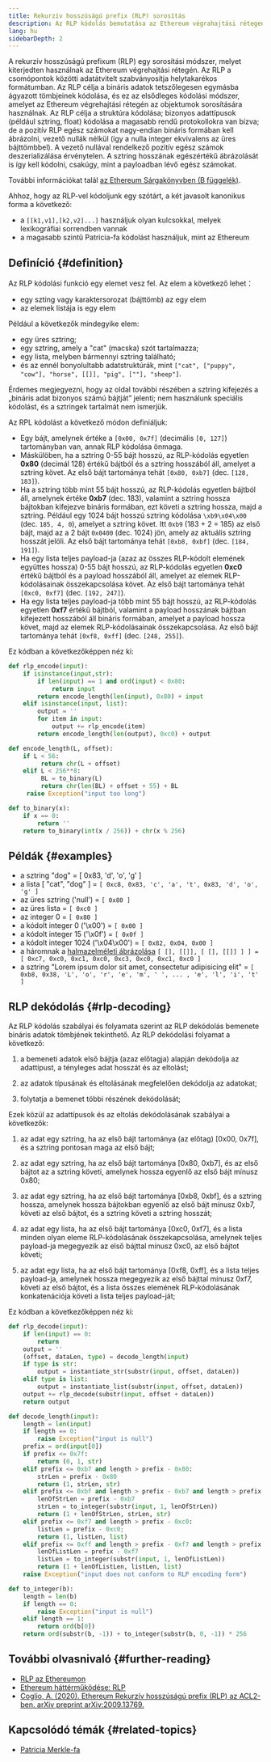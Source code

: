 ```yaml
---
title: Rekurzív hosszúságú prefix (RLP) sorosítás
description: Az RLP kódolás bemutatása az Ethereum végrahajtási rétegen.
lang: hu
sidebarDepth: 2
---
```


A rekurzív hosszúságú prefixum (RLP) egy sorosítási módszer, melyet kiterjedten használnak az Ethereum végrehajtási rétegén. Az RLP a csomópontok közötti adatátvitelt szabványosítja helytakarékos formátumban. Az RLP célja a bináris adatok tetszőlegesen egymásba ágyazott tömbjeinek kódolása, és ez az elsődleges kódolási módszer, amelyet az Ethereum végrehajtási rétegén az objektumok sorosítására használnak. Az RLP célja a struktúra kódolása; bizonyos adattípusok (például sztring, float) kódolása a magasabb rendű protokollokra van bízva; de a pozitív RLP egész számokat nagy-endian bináris formában kell ábrázolni, vezető nullák nélkül (így a nulla integer ekvivalens az üres bájttömbbel). A vezető nullával rendelkező pozitív egész számok deszerializálása érvénytelen. A sztring hosszának egészértékű ábrázolását is így kell kódolni, csakúgy, mint a payloadban lévő egész számokat.

További információkat talál [az Ethereum Sárgakönyvben (B függelék)](https://ethereum.github.io/yellowpaper/paper.pdf#page=19).

Ahhoz, hogy az RLP-vel kódoljunk egy szótárt, a két javasolt kanonikus forma a következő:

- a `[[k1,v1],[k2,v2]...]` használjuk olyan kulcsokkal, melyek lexikográfiai sorrendben vannak
- a magasabb szintű Patricia-fa kódolást használjuk, mint az Ethereum

## Definíció {#definition}

Az RLP kódolási funkció egy elemet vesz fel. Az elem a következő lehet：

- egy szting vagy karaktersorozat (bájttömb) az egy elem
- az elemek listája is egy elem

Például a következők mindegyike elem:

- egy üres sztring;
- egy sztring, amely a "cat" (macska) szót tartalmazza;
- egy lista, melyben bármennyi sztring található;
- és az ennél bonyolultabb adatstruktúrák, mint `["cat", ["puppy", "cow"], "horse", [[]], "pig", [""], "sheep"]`.

Érdemes megjegyezni, hogy az oldal további részében a sztring kifejezés a „bináris adat bizonyos számú bájtját” jelenti; nem használunk speciális kódolást, és a sztringek tartalmát nem ismerjük.

Az RPL kódolást a következő módon definiáljuk:

- Egy bájt, amelynek értéke a `[0x00, 0x7f]` (decimális `[0, 127]`) tartományban van, annak RLP kódolása önmaga.
- Máskülöben, ha a sztring 0-55 bájt hosszú, az RLP-kódolás egyetlen **0x80** (decimál 128) értékű bájtból és a sztring hosszából áll, amelyet a sztring követ. Az első bájt tartománya tehát `[0x80, 0xb7]` (dec. `[128, 183]`).
- Ha a sztring több mint 55 bájt hosszú, az RLP-kódolás egyetlen bájtból áll, amelynek értéke **0xb7** (dec. 183), valamint a sztring hossza bájtokban kifejezve bináris formában, ezt követi a sztring hossza, majd a sztring. Például egy 1024 bájt hosszú sztring kódolása `\xb9\x04\x00` (dec. `185, 4, 0`), amelyet a sztring követ. Itt `0xb9` (183 + 2 = 185) az első bájt, majd az a 2 bájt `0x0400` (dec. 1024) jön, amely az aktuális sztring hosszát jelöli. Az első bájt tartománya tehát `[0xb8, 0xbf]` (dec. `[184, 191]`).
- Ha egy lista teljes payload-ja (azaz az összes RLP-kódolt elemének együttes hossza) 0-55 bájt hosszú, az RLP-kódolás egyetlen **0xc0** értékű bájtból és a payload hosszából áll, amelyet az elemek RLP-kódolásainak összekapcsolása követ. Az első bájt tartománya tehát `[0xc0, 0xf7]` (dec. `[192, 247]`).
- Ha egy lista teljes payload-ja több mint 55 bájt hosszú, az RLP-kódolás egyetlen **0xf7** értékű bájtból, valamint a payload hosszának bájtban kifejezett hosszából áll bináris formában, amelyet a payload hossza követ, majd az elemek RLP-kódolásainak összekapcsolása. Az első bájt tartománya tehát `[0xf8, 0xff]` (dec. `[248, 255]`).

Ez kódban a következőképpen néz ki:

```python
def rlp_encode(input):
    if isinstance(input,str):
        if len(input) == 1 and ord(input) < 0x80:
            return input
        return encode_length(len(input), 0x80) + input
    elif isinstance(input, list):
        output = ''
        for item in input:
            output += rlp_encode(item)
        return encode_length(len(output), 0xc0) + output

def encode_length(L, offset):
    if L < 56:
         return chr(L + offset)
    elif L < 256**8:
         BL = to_binary(L)
         return chr(len(BL) + offset + 55) + BL
     raise Exception("input too long")

def to_binary(x):
    if x == 0:
        return ''
    return to_binary(int(x / 256)) + chr(x % 256)
```

## Példák {#examples}

- a sztring "dog" = [ 0x83, 'd', 'o', 'g' ]
- a lista [ "cat", "dog" ] = `[ 0xc8, 0x83, 'c', 'a', 't', 0x83, 'd', 'o', 'g' ]`
- az üres sztring ('null') = `[ 0x80 ]`
- az üres lista = `[ 0xc0 ]`
- az integer 0 = `[ 0x80 ]`
- a kódolt integer 0 ('\\x00') = `[ 0x00 ]`
- a kódolt integer 15 ('\\x0f') = `[ 0x0f ]`
- a kódolt integer 1024 ('\\x04\\x00') = `[ 0x82, 0x04, 0x00 ]`
- a háromnak a [halmazelméleti ábrázolása](http://en.wikipedia.org/wiki/Set-theoretic_definition_of_natural_numbers) `[ [], [[]], [ [], [[]] ] ] = [ 0xc7, 0xc0, 0xc1, 0xc0, 0xc3, 0xc0, 0xc1, 0xc0 ]`
- a sztring "Lorem ipsum dolor sit amet, consectetur adipisicing elit" = `[ 0xb8, 0x38, 'L', 'o', 'r', 'e', 'm', ' ', ... , 'e', 'l', 'i', 't' ]`

## RLP dekódolás {#rlp-decoding}

Az RLP kódolás szabályai és folyamata szerint az RLP dekódolás bemenete bináris adatok tömbjének tekinthető. Az RLP dekódolási folyamat a következő:

1.  a bemeneti adatok első bájtja (azaz előtagja) alapján dekódolja az adattípust, a tényleges adat hosszát és az eltolást;

2.  az adatok típusának és eltolásának megfelelően dekódolja az adatokat;

3.  folytatja a bemenet többi részének dekódolását;

Ezek közül az adattípusok és az eltolás dekódolásának szabályai a következők:

1.  az adat egy sztring, ha az első bájt tartománya (az előtag) [0x00, 0x7f], és a sztring pontosan maga az első bájt;

2.  az adat egy sztring, ha az első bájt tartománya [0x80, 0xb7], és az első bájtot az a sztring követi, amelynek hossza egyenlő az első bájt mínusz 0x80;

3.  az adat egy sztring, ha az első bájt tartománya [0xb8, 0xbf], és a sztring hossza, amelynek hossza bájtokban egyenlő az első bájt mínusz 0xb7, követi az első bájtot, és a sztring követi a sztring hosszát;

4.  az adat egy lista, ha az első bájt tartománya [0xc0, 0xf7], és a lista minden olyan eleme RLP-kódolásának összekapcsolása, amelynek teljes payload-ja megegyezik az első bájttal mínusz 0xc0, az első bájtot követi;

5.  az adat egy lista, ha az első bájt tartománya [0xf8, 0xff], és a lista teljes payload-ja, amelynek hossza megegyezik az első bájttal mínusz 0xf7, követi az első bájtot, és a lista összes elemének RLP-kódolásának konkatenációja követi a lista teljes payload-ját;

Ez kódban a következőképpen néz ki:

```python
def rlp_decode(input):
    if len(input) == 0:
        return
    output = ''
    (offset, dataLen, type) = decode_length(input)
    if type is str:
        output = instantiate_str(substr(input, offset, dataLen))
    elif type is list:
        output = instantiate_list(substr(input, offset, dataLen))
    output += rlp_decode(substr(input, offset + dataLen))
    return output

def decode_length(input):
    length = len(input)
    if length == 0:
        raise Exception("input is null")
    prefix = ord(input[0])
    if prefix <= 0x7f:
        return (0, 1, str)
    elif prefix <= 0xb7 and length > prefix - 0x80:
        strLen = prefix - 0x80
        return (1, strLen, str)
    elif prefix <= 0xbf and length > prefix - 0xb7 and length > prefix - 0xb7 + to_integer(substr(input, 1, prefix - 0xb7)):
        lenOfStrLen = prefix - 0xb7
        strLen = to_integer(substr(input, 1, lenOfStrLen))
        return (1 + lenOfStrLen, strLen, str)
    elif prefix <= 0xf7 and length > prefix - 0xc0:
        listLen = prefix - 0xc0;
        return (1, listLen, list)
    elif prefix <= 0xff and length > prefix - 0xf7 and length > prefix - 0xf7 + to_integer(substr(input, 1, prefix - 0xf7)):
        lenOfListLen = prefix - 0xf7
        listLen = to_integer(substr(input, 1, lenOfListLen))
        return (1 + lenOfListLen, listLen, list)
    raise Exception("input does not conform to RLP encoding form")

def to_integer(b):
    length = len(b)
    if length == 0:
        raise Exception("input is null")
    elif length == 1:
        return ord(b[0])
    return ord(substr(b, -1)) + to_integer(substr(b, 0, -1)) * 256
```

## További olvasnivaló {#further-reading}

- [RLP az Ethereumon](https://medium.com/coinmonks/data-structure-in-ethereum-episode-1-recursive-length-prefix-rlp-encoding-decoding-d1016832f919)
- [Ethereum háttérműködése: RLP](https://medium.com/coinmonks/ethereum-under-the-hood-part-3-rlp-decoding-df236dc13e58)
- [Coglio, A. (2020). Ethereum Rekurzív hosszúságú prefix (RLP) az ACL2-ben. arXiv preprint arXiv:2009.13769.](https://arxiv.org/abs/2009.13769)

## Kapcsolódó témák {#related-topics}

- [Patricia Merkle-fa](/developers/docs/data-structures-and-encoding/patricia-merkle-trie)
